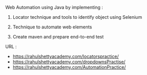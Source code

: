 Web Automation using Java by implementing :

1. Locator technique and tools to identify object using Selenium

2. Technique to automate web elements

3. Create maven and prepare end-to-end test

URL : 
- https://rahulshettyacademy.com/locatorspractice/
- https://rahulshettyacademy.com/dropdownsPractise/
- https://rahulshettyacademy.com/AutomationPractice/
